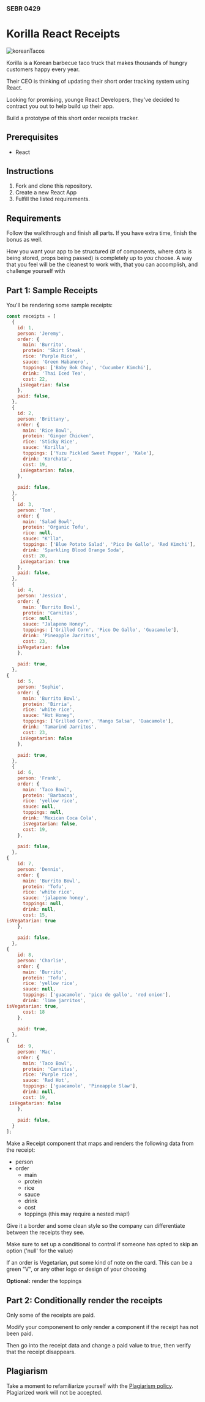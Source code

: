 ### SEBR 0429

# Korilla React Receipts

![koreanTacos](https://www.foodnetwork.com/content/dam/images/food/fullset/2014/4/16/0/DV1906H_Korean-Bulgogi-Taco-Recipe_s4x3.jpg)



Korilla is a Korean barbecue taco truck that makes thousands of hungry customers
happy every year.

Their CEO is thinking of updating their short order tracking system using React.

Looking for promising, younge React Developers, they've decided to contract you out to help build up their app.

Build a prototype of this short order receipts tracker.

## Prerequisites

- React

## Instructions

1. Fork and clone this repository.
1. Create a new React App
1. Fulfill the listed requirements.

## Requirements

Follow the walkthrough and finish all parts. If you have extra time, finish the
bonus as well.

How you want your app to be structured (# of components, where data is being stored, props being passed) is completely up to *you* choose. A way that you feel will be the cleanest to work with, that you can accomplish, and challenge yourself with


## Part 1: Sample Receipts

You'll be rendering some sample receipts:

```js
const receipts = [
  {
    id: 1,
    person: 'Jeremy',
    order: {
      main: 'Burrito',
      protein: 'Skirt Steak',
      rice: 'Purple Rice',
      sauce: 'Green Habanero',
      toppings: ['Baby Bok Choy', 'Cucumber Kimchi'],
      drink: 'Thai Iced Tea',
      cost: 22,
     isVegatrian: false
    },
    paid: false,
  },
  {
    id: 2,
    person: 'Brittany',
    order: {
      main: 'Rice Bowl',
      protein: 'Ginger Chicken',
      rice: 'Sticky Rice',
      sauce: 'Korilla',
      toppings: ['Yuzu Pickled Sweet Pepper', 'Kale'],
      drink: 'Korchata',
      cost: 19,
     isVegatarian: false,
    },
    
    paid: false,
  },
  {
    id: 3,
    person: 'Tom',
    order: {
      main: 'Salad Bowl',
      protein: 'Organic Tofu',
      rice: null,
      sauce: "K'lla",
      toppings: ['Blue Potato Salad', 'Pico De Gallo', 'Red Kimchi'],
      drink: 'Sparkling Blood Orange Soda',
      cost: 20,
     isVegatarian: true
    },
    paid: false,
  },
  {
    id: 4,
    person: 'Jessica',
    order: {
      main: 'Burrito Bowl',
      protein: 'Carnitas',
      rice: null,
      sauce: "Jalapeno Honey",
      toppings: ['Grilled Corn', 'Pico De Gallo', 'Guacamole'],
      drink: 'Pineapple Jarritos',
      cost: 23,
    isVegatarian: false
    },
    
    paid: true,
  },
{
    id: 5,
    person: 'Sophie',
    order: {
      main: 'Burrito Bowl',
      protein: 'Birria',
      rice: 'white rice',
      sauce: "Hot Honey",
      toppings: ['Grilled Corn', 'Mango Salsa', 'Guacamole'],
      drink: 'Tamarind Jarritos',
      cost: 23,
     isVegatarian: false
    },
    
    paid: true,
  },
  {
    id: 6,
    person: 'Frank',
    order: {
      main: 'Taco Bowl',
      protein: 'Barbacoa',
      rice: 'yellow rice',
      sauce: null,
      toppings: null,
      drink: 'Mexican Coca Cola',
      isVegatarian: false,
      cost: 19,
    },
    
    paid: false,
  },
{
    id: 7,
    person: 'Dennis',
    order: {
      main: 'Burrito Bowl',
      protein: 'Tofu',
      rice: 'white rice',
      sauce: 'jalapeno honey',
      toppings: null,
      drink: null,
      cost: 15,
isVegatarian: true
    },
    
    paid: false,
  },
{
    id: 8,
    person: 'Charlie',
    order: {
      main: 'Burrito',
      protein: 'Tofu',
      rice: 'yellow rice',
      sauce: null,
      toppings: ['guacamole', 'pico de gallo', 'red onion'],
      drink: 'lime jarritos',
isVegatarian: true,
      cost: 18
    },
    
    paid: true,
  },
{
    id: 9,
    person: 'Mac',
    order: {
      main: 'Taco Bowl',
      protein: 'Carnitas',
      rice: 'Purple rice',
      sauce: 'Red Hot',
      toppings: ['guacamole', 'Pineapple Slaw'],
      drink: null,
      cost: 19,
 isVegatarian: false
    },
   
    paid: false,
  }
];
```

Make a Receipt component that maps and renders the following data from the receipt:

- person
- order
  - main
  - protein
  - rice
  - sauce
  - drink
  - cost
  - toppings (this may require a nested map!)
 
Give it a border and some clean style so the company can differentiate between the receipts they see.

Make sure to set up a conditional to control if someone has opted to skip an option ('null' for the value)

If an order is Vegetarian, put some kind of note on the card. This can be a green "V", or any other logo or design of your choosing

**Optional:** render the toppings


## Part 2: Conditionally render the receipts

Only some of the receipts are paid.

Modify your componenent to only render a component if the receipt
has not been paid.

Then go into the receipt data and change a paid value to true, then verify that
the receipt disappears.



## Plagiarism

Take a moment to refamiliarize yourself with the
[Plagiarism policy](https://git.generalassemb.ly/DC-WDI/Administrative/blob/master/plagiarism.md).
Plagiarized work will not be accepted.
